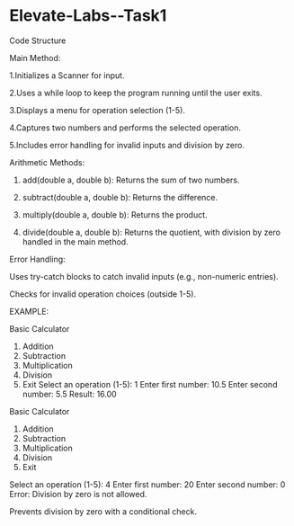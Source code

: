 # Elevate-Labs--Task1

Code Structure

Main Method:

1.Initializes a Scanner for input.

2.Uses a while loop to keep the program running until the user exits.

3.Displays a menu for operation selection (1-5).

4.Captures two numbers and performs the selected operation.

5.Includes error handling for invalid inputs and division by zero.

Arithmetic Methods:

1. add(double a, double b): Returns the sum of two numbers.

2. subtract(double a, double b): Returns the difference.

3. multiply(double a, double b): Returns the product.

4. divide(double a, double b): Returns the quotient, with division by zero handled in the main method.

Error Handling:

Uses try-catch blocks to catch invalid inputs (e.g., non-numeric entries).

Checks for invalid operation choices (outside 1-5).

EXAMPLE:

Basic Calculator
1. Addition
2. Subtraction
3. Multiplication
4. Division
5. Exit
Select an operation (1-5): 1
Enter first number: 10.5
Enter second number: 5.5
Result: 16.00

Basic Calculator
1. Addition
2. Subtraction
3. Multiplication
4. Division
5. Exit

Select an operation (1-5): 4
Enter first number: 20
Enter second number: 0
Error: Division by zero is not allowed.



Prevents division by zero with a conditional check.

